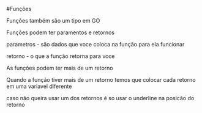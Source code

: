 #Funções
 
Funções também são um tipo em GO

Funções podem ter paramentos e retornos

parametros - são dados que voce coloca na função para ela funcionar

retorno - o que a função retorna para voce

As funções podem ter mais de um retorno

Quando a função tiver mais de um retorno temos que colocar cada retorno em uma variavel diferente

caso não queira usar um dos retornos é so usar o underline na posicão do retorno 

 